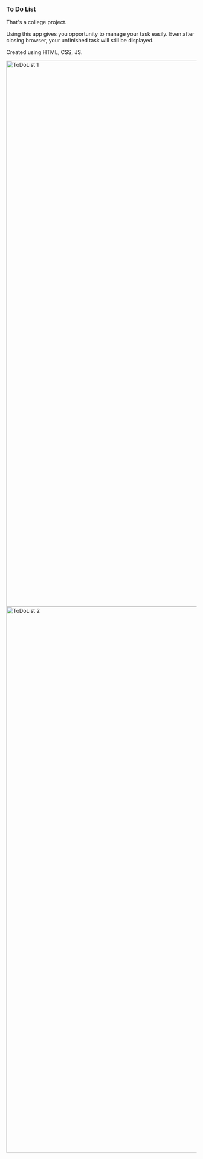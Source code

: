 ### To Do List

That's a college project.

Using this app gives you opportunity to manage your task easily.
Even after closing browser, your unfinished task will still be displayed.

Created using HTML, CSS, JS.

<img width="1440" alt="ToDoList 1" src="https://user-images.githubusercontent.com/81861720/145803218-17fce4d6-e3f5-4107-83b2-75e1b22d55e0.png">

<img width="1440" alt="ToDoList 2" src="https://user-images.githubusercontent.com/81861720/145803239-f5b736fc-323e-4c3e-a36b-2bbba1ba08c8.png">
